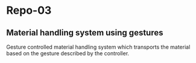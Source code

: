 # Repo-03
## Material handling system using gestures ##
Gesture controlled material handling system which transports the material based on the gesture described by the controller.


